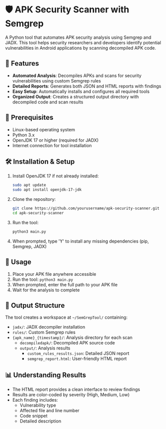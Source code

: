 # 🛡️ APK Security Scanner with Semgrep

A Python tool that automates APK security analysis using Semgrep and JADX. This tool helps security researchers and developers identify potential vulnerabilities in Android applications by scanning decompiled APK code.

## 🚀 Features
- **Automated Analysis**: Decompiles APKs and scans for security vulnerabilities using custom Semgrep rules
- **Detailed Reports**: Generates both JSON and HTML reports with findings
- **Easy Setup**: Automatically installs and configures all required tools
- **Organized Output**: Creates a structured output directory with decompiled code and scan results

## 🔧 Prerequisites
- Linux-based operating system
- Python 3.x
- OpenJDK 17 or higher (required for JADX)
- Internet connection for tool installation

## 🛠️ Installation & Setup
1. Install OpenJDK 17 if not already installed:
   ```bash
   sudo apt update
   sudo apt install openjdk-17-jdk
   ```

2. Clone the repository:
   ```bash
   git clone https://github.com/yourusername/apk-security-scanner.git
   cd apk-security-scanner
   ```

3. Run the tool:
   ```bash
   python3 main.py
   ```

4. When prompted, type 'Y' to install any missing dependencies (pip, Semgrep, JADX)

## 📝 Usage
1. Place your APK file anywhere accessible
2. Run the tool: `python3 main.py`
3. When prompted, enter the full path to your APK file
4. Wait for the analysis to complete

## 📂 Output Structure
The tool creates a workspace at `~/SemGrepTool/` containing:
- `jadx/`: JADX decompiler installation
- `rules/`: Custom Semgrep rules
- `{apk_name}_{timestamp}/`: Analysis directory for each scan
  - `decompiledapk/`: Decompiled APK source code
  - `output/`: Analysis results
    - `custom_rules_results.json`: Detailed JSON report
    - `semgrep_report.html`: User-friendly HTML report

## 📊 Understanding Results
- The HTML report provides a clean interface to review findings
- Results are color-coded by severity (High, Medium, Low)
- Each finding includes:
  - Vulnerability type
  - Affected file and line number
  - Code snippet
  - Detailed description
